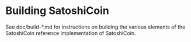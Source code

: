 Building SatoshiCoin
================

See doc/build-*.md for instructions on building the various
elements of the SatoshiCoin reference implementation of SatoshiCoin.
